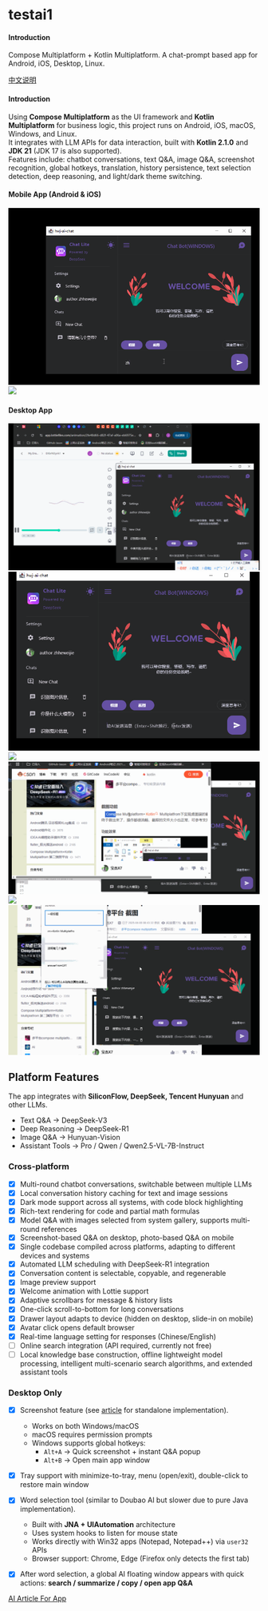 # testai1

#### Introduction

Compose Multiplatform + Kotlin Multiplatform.
A chat-prompt based app for Android, iOS, Desktop, Linux.

[中文说明](./README.zh-CN.md)
#### Introduction

Using **Compose Multiplatform** as the UI framework and **Kotlin Multiplatform** for business logic, this project runs on Android, iOS, macOS, Windows, and Linux.  
It integrates with LLM APIs for data interaction, built with **Kotlin 2.1.0** and **JDK 21** (JDK 17 is also supported).  
Features include: chatbot conversations, text Q&A, image Q&A, screenshot recognition, global hotkeys, translation, history persistence, text selection detection, deep reasoning, and light/dark theme switching.


#### Mobile App (Android & iOS)

  <img src="media/w1.gif" /> <img src="media/w9.gif" />

#### Desktop App

<img src="media/w3.gif"  /> 
<img src="media/w4.gif" />
<img src="media/w5.gif" />
<img src="media/w6.gif" />
<img src="media/w7.gif" />
<img src="media/w8.gif" />

## Platform Features
The app integrates with **SiliconFlow, DeepSeek, Tencent Hunyuan** and other LLMs.
- Text Q&A → DeepSeek-V3
- Deep Reasoning → DeepSeek-R1
- Image Q&A → Hunyuan-Vision
- Assistant Tools → Pro / Qwen / Qwen2.5-VL-7B-Instruct


### Cross-platform
- [x] Multi-round chatbot conversations, switchable between multiple LLMs
- [x] Local conversation history caching for text and image sessions
- [x] Dark mode support across all systems, with code block highlighting
- [x] Rich-text rendering for code and partial math formulas
- [x] Model Q&A with images selected from system gallery, supports multi-round references
- [x] Screenshot-based Q&A on desktop, photo-based Q&A on mobile
- [x] Single codebase compiled across platforms, adapting to different devices and systems
- [x] Automated LLM scheduling with DeepSeek-R1 integration
- [x] Conversation content is selectable, copyable, and regenerable
- [x] Image preview support
- [x] Welcome animation with Lottie support
- [x] Adaptive scrollbars for message & history lists
- [x] One-click scroll-to-bottom for long conversations
- [x] Drawer layout adapts to device (hidden on desktop, slide-in on mobile)
- [x] Avatar click opens default browser
- [x] Real-time language setting for responses (Chinese/English)
- [ ] Online search integration (API required, currently not free)
- [ ] Local knowledge base construction, offline lightweight model processing, intelligent multi-scenario search algorithms, and extended assistant tools

### Desktop Only
- [x] Screenshot feature (see [article](https://blog.csdn.net/j7a2son/article/details/147047202?spm=1001.2014.3001.5502) for standalone implementation).
    - Works on both Windows/macOS
    - macOS requires permission prompts
    - Windows supports global hotkeys:
        - `Alt+A` → Quick screenshot + instant Q&A popup
        - `Alt+B` → Open main app window
- [x] Tray support with minimize-to-tray, menu (open/exit), double-click to restore main window
- [x] Word selection tool (similar to Doubao AI but slower due to pure Java implementation).
    - Built with **JNA + UIAutomation** architecture
    - Uses system hooks to listen for mouse state
    - Works directly with Win32 apps (Notepad, Notepad++) via `user32` APIs
    - Browser support: Chrome, Edge (Firefox only detects the first tab)
- [x] After word selection, a global AI floating window appears with quick actions: **search / summarize / copy / open app Q&A**


[AI Article For App](https://blog.csdn.net/j7a2son/article/details/147615057?spm=1001.2014.3001.5502)